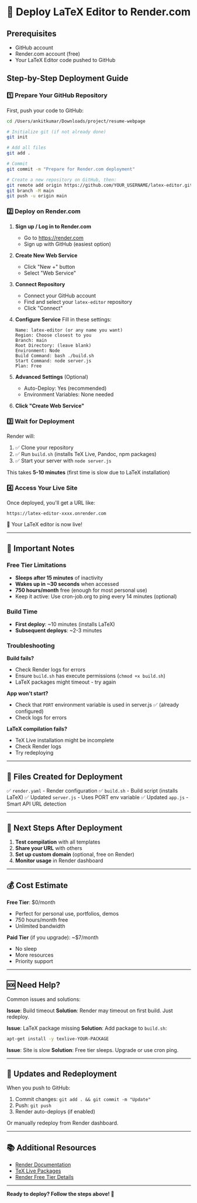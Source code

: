 # 🚀 Deploy LaTeX Editor to Render.com

## Prerequisites
- GitHub account
- Render.com account (free)
- Your LaTeX Editor code pushed to GitHub

## Step-by-Step Deployment Guide

### 1️⃣ Prepare Your GitHub Repository

First, push your code to GitHub:

```bash
cd /Users/ankitkumar/Downloads/project/resume-webpage

# Initialize git (if not already done)
git init

# Add all files
git add .

# Commit
git commit -m "Prepare for Render.com deployment"

# Create a new repository on GitHub, then:
git remote add origin https://github.com/YOUR_USERNAME/latex-editor.git
git branch -M main
git push -u origin main
```

### 2️⃣ Deploy on Render.com

1. **Sign up / Log in to Render.com**
   - Go to https://render.com
   - Sign up with GitHub (easiest option)

2. **Create New Web Service**
   - Click "New +" button
   - Select "Web Service"

3. **Connect Repository**
   - Connect your GitHub account
   - Find and select your `latex-editor` repository
   - Click "Connect"

4. **Configure Service**
   Fill in these settings:

   ```
   Name: latex-editor (or any name you want)
   Region: Choose closest to you
   Branch: main
   Root Directory: (leave blank)
   Environment: Node
   Build Command: bash ./build.sh
   Start Command: node server.js
   Plan: Free
   ```

5. **Advanced Settings** (Optional)
   - Auto-Deploy: Yes (recommended)
   - Environment Variables: None needed

6. **Click "Create Web Service"**

### 3️⃣ Wait for Deployment

Render will:
1. ✅ Clone your repository
2. ✅ Run `build.sh` (installs TeX Live, Pandoc, npm packages)
3. ✅ Start your server with `node server.js`

This takes **5-10 minutes** (first time is slow due to LaTeX installation)

### 4️⃣ Access Your Live Site

Once deployed, you'll get a URL like:
```
https://latex-editor-xxxx.onrender.com
```

🎉 Your LaTeX editor is now live!

---

## 🔧 Important Notes

### Free Tier Limitations
- **Sleeps after 15 minutes** of inactivity
- **Wakes up in ~30 seconds** when accessed
- **750 hours/month** free (enough for most personal use)
- Keep it active: Use cron-job.org to ping every 14 minutes (optional)

### Build Time
- **First deploy**: ~10 minutes (installs LaTeX)
- **Subsequent deploys**: ~2-3 minutes

### Troubleshooting

**Build fails?**
- Check Render logs for errors
- Ensure `build.sh` has execute permissions (`chmod +x build.sh`)
- LaTeX packages might timeout - try again

**App won't start?**
- Check that `PORT` environment variable is used in server.js ✅ (already configured)
- Check logs for errors

**LaTeX compilation fails?**
- TeX Live installation might be incomplete
- Check Render logs
- Try redeploying

---

## 📝 Files Created for Deployment

✅ `render.yaml` - Render configuration
✅ `build.sh` - Build script (installs LaTeX)
✅ Updated `server.js` - Uses PORT env variable
✅ Updated `app.js` - Smart API URL detection

---

## 🎯 Next Steps After Deployment

1. **Test compilation** with all templates
2. **Share your URL** with others
3. **Set up custom domain** (optional, free on Render)
4. **Monitor usage** in Render dashboard

---

## 💰 Cost Estimate

**Free Tier**: $0/month
- Perfect for personal use, portfolios, demos
- 750 hours/month free
- Unlimited bandwidth

**Paid Tier** (if you upgrade): ~$7/month
- No sleep
- More resources
- Priority support

---

## 🆘 Need Help?

Common issues and solutions:

**Issue**: Build timeout
**Solution**: Render may timeout on first build. Just redeploy.

**Issue**: LaTeX package missing
**Solution**: Add package to `build.sh`:
```bash
apt-get install -y texlive-YOUR-PACKAGE
```

**Issue**: Site is slow
**Solution**: Free tier sleeps. Upgrade or use cron ping.

---

## 🔄 Updates and Redeployment

When you push to GitHub:
1. Commit changes: `git add . && git commit -m "Update"`
2. Push: `git push`
3. Render auto-deploys (if enabled)

Or manually redeploy from Render dashboard.

---

## 📚 Additional Resources

- [Render Documentation](https://render.com/docs)
- [TeX Live Packages](https://tug.org/texlive/)
- [Render Free Tier Details](https://render.com/pricing)

---

**Ready to deploy? Follow the steps above! 🚀**

